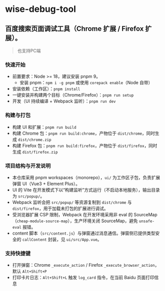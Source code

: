 # wise-debug-tool

## 百度搜索页面调试工具（Chrome 扩展 / Firefox 扩展）。

> 也支持PC端

### 快速开始

- 前置要求：Node >= 18，建议安装 pnpm 9。
  - 安装 pnpm：`npm i -g pnpm` 或使用 `corepack enable`（Node 自带）
- 安装依赖（工作区）：`pnpm install`
- 一键安装并构建两个目标（Chrome/Firefox）：`pnpm run setup`
- 开发（UI 持续编译 + Webpack 监听）：`pnpm run dev`

### 构建与打包

- 构建 UI 和扩展：`pnpm run build`
- 构建 Chrome 包：`pnpm run build:chrome`，产物位于 `dist/chrome`，同时生成 `dist/chrome.zip`
- 构建 Firefox 包：`pnpm run build:firefox`，产物位于 `dist/firefox`，同时生成 `dist/firefox.zip`

### 项目结构与开发说明

- 本仓库采用 pnpm workspaces（monorepo），`ui/` 为工作区子包，负责扩展弹窗 UI（Vue3 + Element Plus）。
- UI 的 Vite 在开发模式下以“构建监听”方式运行（不启动本地服务），输出目录为 `src/popup/`。
- Webpack 监听会把 `src/popup/` 等资源复制到 `dist/chrome` 与 `dist/firefox`，用于加载未打包的扩展进行调试。
- 受浏览器扩展 CSP 限制，Webpack 在开发环境采用非 eval 的 SourceMap（`cheap-module-source-map`），生产环境关闭 SourceMap，避免 `unsafe-eval` 报错。
- content 脚本（`src/content.js`）与弹窗通过消息通信。弹窗侧已提供类型安全的 `callContent` 封装，见 `ui/src/App.vue`。

### 支持快捷键

- 打开弹窗：Chrome `_execute_action` / Firefox `_execute_browser_action`，默认 `Alt+Shift+P`
- 打印卡片日志：`Alt+Shift+L` 触发 `log_card` 指令，在当前 Baidu 页面打印信息
